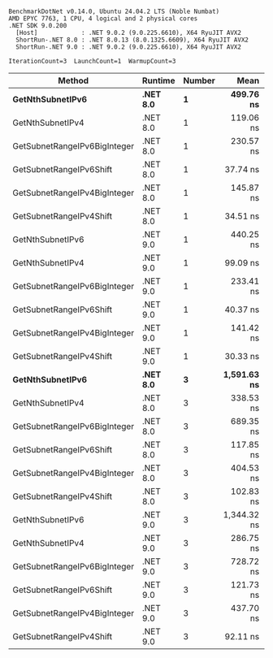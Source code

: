 ```

BenchmarkDotNet v0.14.0, Ubuntu 24.04.2 LTS (Noble Numbat)
AMD EPYC 7763, 1 CPU, 4 logical and 2 physical cores
.NET SDK 9.0.200
  [Host]            : .NET 9.0.2 (9.0.225.6610), X64 RyuJIT AVX2
  ShortRun-.NET 8.0 : .NET 8.0.13 (8.0.1325.6609), X64 RyuJIT AVX2
  ShortRun-.NET 9.0 : .NET 9.0.2 (9.0.225.6610), X64 RyuJIT AVX2

IterationCount=3  LaunchCount=1  WarmupCount=3  

```
| Method                       | Runtime  | Number | Mean        | Error        | StdDev    | Min         | Max         | Gen0   | Allocated |
|----------------------------- |--------- |------- |------------:|-------------:|----------:|------------:|------------:|-------:|----------:|
| **GetNthSubnetIPv6**             | **.NET 8.0** | **1**      |   **499.76 ns** |    **72.391 ns** |  **3.968 ns** |   **496.83 ns** |   **504.28 ns** | **0.0410** |     **696 B** |
| GetNthSubnetIPv4             | .NET 8.0 | 1      |   119.06 ns |     4.618 ns |  0.253 ns |   118.84 ns |   119.34 ns | 0.0095 |     160 B |
| GetSubnetRangeIPv6BigInteger | .NET 8.0 | 1      |   230.57 ns |     5.289 ns |  0.290 ns |   230.26 ns |   230.83 ns | 0.0257 |     432 B |
| GetSubnetRangeIPv6Shift      | .NET 8.0 | 1      |    37.74 ns |     1.864 ns |  0.102 ns |    37.62 ns |    37.80 ns | 0.0095 |     160 B |
| GetSubnetRangeIPv4BigInteger | .NET 8.0 | 1      |   145.87 ns |    61.838 ns |  3.390 ns |   143.74 ns |   149.77 ns | 0.0124 |     208 B |
| GetSubnetRangeIPv4Shift      | .NET 8.0 | 1      |    34.51 ns |    17.660 ns |  0.968 ns |    33.85 ns |    35.62 ns | 0.0105 |     176 B |
| GetNthSubnetIPv6             | .NET 9.0 | 1      |   440.25 ns |    47.345 ns |  2.595 ns |   437.93 ns |   443.05 ns | 0.0381 |     640 B |
| GetNthSubnetIPv4             | .NET 9.0 | 1      |    99.09 ns |     1.109 ns |  0.061 ns |    99.04 ns |    99.15 ns | 0.0095 |     160 B |
| GetSubnetRangeIPv6BigInteger | .NET 9.0 | 1      |   233.41 ns |    71.082 ns |  3.896 ns |   230.23 ns |   237.75 ns | 0.0257 |     432 B |
| GetSubnetRangeIPv6Shift      | .NET 9.0 | 1      |    40.37 ns |     9.466 ns |  0.519 ns |    39.88 ns |    40.92 ns | 0.0095 |     160 B |
| GetSubnetRangeIPv4BigInteger | .NET 9.0 | 1      |   141.42 ns |     7.554 ns |  0.414 ns |   141.01 ns |   141.84 ns | 0.0124 |     208 B |
| GetSubnetRangeIPv4Shift      | .NET 9.0 | 1      |    30.33 ns |     5.573 ns |  0.305 ns |    30.10 ns |    30.68 ns | 0.0105 |     176 B |
| **GetNthSubnetIPv6**             | **.NET 8.0** | **3**      | **1,591.63 ns** | **1,026.365 ns** | **56.259 ns** | **1,546.74 ns** | **1,654.74 ns** | **0.1278** |    **2168 B** |
| GetNthSubnetIPv4             | .NET 8.0 | 3      |   338.53 ns |    44.455 ns |  2.437 ns |   335.71 ns |   340.01 ns | 0.0286 |     480 B |
| GetSubnetRangeIPv6BigInteger | .NET 8.0 | 3      |   689.35 ns |   321.053 ns | 17.598 ns |   675.11 ns |   709.03 ns | 0.0772 |    1296 B |
| GetSubnetRangeIPv6Shift      | .NET 8.0 | 3      |   117.85 ns |    12.527 ns |  0.687 ns |   117.26 ns |   118.60 ns | 0.0286 |     480 B |
| GetSubnetRangeIPv4BigInteger | .NET 8.0 | 3      |   404.53 ns |    20.113 ns |  1.102 ns |   403.37 ns |   405.56 ns | 0.0372 |     624 B |
| GetSubnetRangeIPv4Shift      | .NET 8.0 | 3      |   102.83 ns |     8.786 ns |  0.482 ns |   102.37 ns |   103.33 ns | 0.0315 |     528 B |
| GetNthSubnetIPv6             | .NET 9.0 | 3      | 1,344.32 ns |    77.421 ns |  4.244 ns | 1,339.52 ns | 1,347.56 ns | 0.1183 |    2000 B |
| GetNthSubnetIPv4             | .NET 9.0 | 3      |   286.75 ns |    95.746 ns |  5.248 ns |   280.74 ns |   290.40 ns | 0.0286 |     480 B |
| GetSubnetRangeIPv6BigInteger | .NET 9.0 | 3      |   728.72 ns |   147.216 ns |  8.069 ns |   722.06 ns |   737.70 ns | 0.0772 |    1296 B |
| GetSubnetRangeIPv6Shift      | .NET 9.0 | 3      |   121.73 ns |    13.140 ns |  0.720 ns |   120.90 ns |   122.19 ns | 0.0286 |     480 B |
| GetSubnetRangeIPv4BigInteger | .NET 9.0 | 3      |   437.70 ns |    40.365 ns |  2.213 ns |   435.16 ns |   439.22 ns | 0.0372 |     624 B |
| GetSubnetRangeIPv4Shift      | .NET 9.0 | 3      |    92.11 ns |    66.531 ns |  3.647 ns |    88.20 ns |    95.42 ns | 0.0315 |     528 B |
